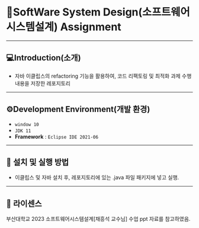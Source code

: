 # 🎉SoftWare System Design(소프트웨어시스템설계) Assignment
--------------
## 💻Introduction(소개)
+ 자바 이클립스의 refactoring 기능을 활용하여, 코드 리팩토링 및 최적화 과제 수행 내용을 저장한 레포지토리
--------------
## ⚙️Development Environment(개발 환경)
- `window 10`
- `JDK 11`
- **Framework** : `Eclipse IDE 2021-06`
--------------
## 🔑 설치 및 실행 방법
+ 이클립스 및 자바 설치 후, 레포지토리에 있는 .java 파일 패키지에 넣고 실행.
--------------
## 📄 라이센스
부산대학교 2023 소프트웨어시스템설계[채흥석 교수님] 수업 ppt 자료를 참고하였음.
